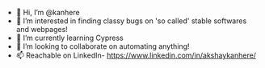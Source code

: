 - 👋 Hi, I’m @kanhere
- 👀 I’m interested in finding classy bugs on 'so called' stable softwares and webpages!
- 🌱 I’m currently learning Cypress
- 💞️ I’m looking to collaborate on automating anything!
- 📫 Reachable on LinkedIn- https://www.linkedin.com/in/akshaykanhere/

<!---
kanhere/kanhere is a ✨ special ✨ repository because its `README.md` (this file) appears on your GitHub profile.
You can click the Preview link to take a look at your changes.
--->
